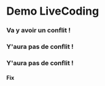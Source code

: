 # Demo LiveCoding

### Va y avoir un conflit !

### Y'aura pas de conflit ! 
### Y'aura pas de conflit ! 

#### Fix 